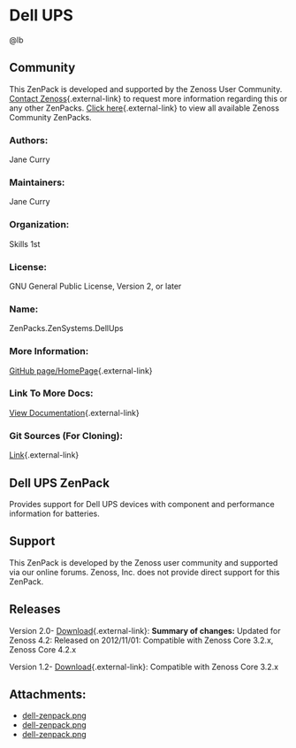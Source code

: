 # Dell UPS

@lb[](img/zenpack-dell-zenpack.png)

## Community

This ZenPack is developed and supported by the Zenoss User Community.
[Contact Zenoss](https://tryit.zenoss.com/zenpack-contact/){.external-link} to
request more information regarding this or any other ZenPacks. [Click here](https://zenoss.com/product/zenpacks?f%5B0%5D=im_field_zenpack_category:1021){.external-link} to
view all available Zenoss Community ZenPacks.

### Authors:

Jane Curry

### Maintainers:

Jane Curry

### Organization:

Skills 1st

### License:

GNU General Public License, Version 2, or later

### Name:

ZenPacks.ZenSystems.DellUps

### More Information:

[GitHub page/HomePage](https://github.com/jcurry/ZenPacks.ZenSystems.DellUps){.external-link}

### Link To More Docs:

[View Documentation](http://monitoringartist.github.io/community.zenoss.org/docs/DOC-10326.html){.external-link}

### Git Sources (For Cloning):

[Link](https://github.com/jcurry/ZenPacks.ZenSystems.DellUps.git){.external-link}

## Dell UPS ZenPack

Provides support for Dell UPS devices with component and performance
information for batteries.

## Support

This ZenPack is developed by the Zenoss user community and supported via
our online forums. Zenoss, Inc. does not provide direct support for this
ZenPack.

## Releases

Version 2.0- [Download](https://storage.googleapis.com/zenpacks/ZenPacks.ZenSystems.DellUps/2.0/ZenPacks.ZenSystems.DellUps-2.0.egg){.external-link}:   **Summary of changes:** Updated for Zenoss 4.2:   Released on 2012/11/01:   Compatible with Zenoss Core 3.2.x, Zenoss Core 4.2.x

<!-- -->

Version 1.2- [Download](https://storage.googleapis.com/zenpacks/ZenPacks.ZenSystems.DellUps/1.2/ZenPacks.ZenSystems.DellUps-1.2.egg){.external-link}:   Compatible with Zenoss Core 3.2.x

## Attachments:

-   [dell-zenpack.png](img/zenpack-dell-zenpack.png)
-   [dell-zenpack.png](img/zenpack-dell-zenpack.png)
-   [dell-zenpack.png](img/zenpack-dell-zenpack.png)

